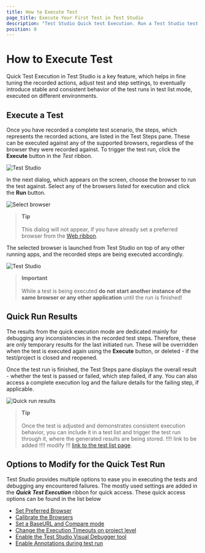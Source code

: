 ```yaml
---
title: How to Execute Test
page_title: Execute Your First Test in Test Studio
description: "Test Studio Quick test Execution. Run a Test Studio test. Choose browser to execute the test against."
position: 0
---
```

# How to Execute Test

Quick Test Execution in Test Studio is a key feature, which helps in fine tuning the recorded actions, adjust test and step settings, to eventually introduce stable and consistent behavior of the test runs in test list mode, executed on different environments.

## Execute a Test

Once you have recorded a complete test scenario, the steps, which represents the recorded actions, are listed in the Test Steps pane. These can be executed against any of the supported browsers, regardless of the browser they were recorded against. To trigger the test run, click the **Execute** button in the _Test_ ribbon.

![Test Studio][1]

In the next dialog, which appears on the screen, choose the browser to run the test against. Select any of the browsers listed for execution and click the __Run__ button.

![Select browser][2]

> __Tip__
> <br>
> <br>
> This dialog will not appear, if you have already set a preferred browser from the <a href="/automated-tests/test-execution/quick-run-browsers#preferred-browser" target="_blank">Web ribbon</a>.

The selected browser is launched from Test Studio on top of any other running apps, and the recorded steps are being executed accordingly.

![Test Studio][4]

> __Important__
> <br>
> <br>
> While a test is being executed **do not start another instance of the same browser or any other application** until the run is finished!

## Quick Run Results

The results from the quick execution mode are dedicated mainly for debugging any inconsistencies in the recorded test steps. Therefore, these are only temporary results for the last initiated run. These will be overridden when the test is executed again using the __Execute__ button, or deleted - if the test/project is closed and reopened.

Once the test run is finished, the Test Steps pane displays the overall result - whether the test is passed or failed, which step failed, if any. You can also access a complete execution log and the failure details for the failing step, if applicable.

![Quick run results][3]

> __Tip__
> <br>
> <br>
> Once the test is adjusted and demonstrates consistent execution behavior, you can include it in a test list and trigger the test run through it, where the generated results are being stored. !!!! link to be added !!!! modify !!!  <a href="/automated-tests/test-execution/quick-run-browsers#preferred-browser" target="_blank">link to the test list page</a>.

## Options to Modify for the Quick Test Run

Test Studio provides multiple options to ease you in executing the tests and debugging any encountered failures. The mostly used settings are added in the ___Quick Test Execution___ ribbon for quick access. These quick access options can be found in the list below

- <a href="/automated-tests/test-execution/quick-run-browsers" target="_blank">Set Preferred Browser</a>
- <a href="/automated-tests/test-execution/quick-run-browsers#calibrate-browsers" target="_blank">Calibrate the Browsers</a>
- <a href="/automated-tests/test-execution/quick-run-baseurl" target="_blank">Set a BaseURL and Compare mode</a>
- <a href="/automated-tests/test-execution/quick-run-timeouts" target="_blank">Change the Execution Timeouts on project level</a>
- <a href="/automated-tests/test-execution/quick-run-visual-debugger" target="_blank">Enable the Test Studio Visual Debugger tool</a>
- <a href="/automated-tests/test-execution/quick-run-annotations" target="_blank">Enable Annotations during test run</a>

[1]: /img/automated-tests/test-execution/quick-execution/fig1.png
[2]: /img/automated-tests/test-execution/quick-execution/fig2.png
[3]: /img/automated-tests/test-execution/quick-execution/fig3.png
[4]: /img/automated-tests/test-execution/quick-execution/execute-test.gif